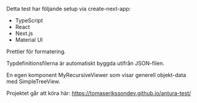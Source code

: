 Detta test har följande setup via create-next-app:

- TypeScript
- React
- Next.js
- Material UI

Prettier för formatering.

Typdefinitionsfilerna är automatiskt byggda utifrån JSON-filen.

En egen komponent MyRecursiveViewer som visar generell objekt-data med SimpleTreeView.

Projektet går att köra här:
https://tomaserikssondev.github.io/antura-test/
